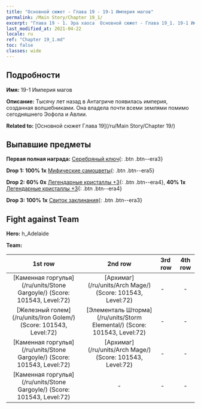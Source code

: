 ```yaml
---
title: "Основной сюжет - Глава 19 - 19-1 Империя магов"
permalink: /Main Story/Chapter 19_1/
excerpt: "Глава 19 - 1. Эра хаоса  Основной сюжет - Глава 19_1. 19-1 Империя магов"
last_modified_at: 2021-04-22
locale: ru
ref: "Chapter 19_1.md"
toc: false
classes: wide
---
```


## Подробности

 **Имя:** 19-1 Империя магов

 **Описание:** Тысячу лет назад в Антагриче появилась империя, созданная волшебниками. Она владела почти всеми землями помимо сегодняшнего Эофола и Авлии.

 **Related to:** [Основной сюжет Глава 19](/ru/Main Story/Chapter 19/)

## Выпавшие предметы

 **Первая полная награда:** [Серебряный ключ](/ItemsRU/con_693/){: .btn .btn--era3}

 **Drop 1:** **100% 1x** [Мифические самоцветы](/ItemsRU/mat_65/){: .btn .btn--era5}

 **Drop 2:** **60% 0x** [Легендарные кристаллы +3](/ItemsRU/mat_59/){: .btn .btn--era4}, **40% 1x** [Легендарные кристаллы +3](/ItemsRU/mat_59/){: .btn .btn--era4}

 **Drop 3:** **100% 1x** [Свиток заклинания](/ItemsRU/con_694/){: .btn .btn--era3}


## Fight against Team
 **Hero:** h_Adelaide

 **Team:**


  | 1st row | 2nd row | 3rd row | 4th row |
  |:----:|:----:|:----|:----:|
  | [Каменная горгулья](/ru/units/Stone Gargoyle/) (Score: 101543, Level:72)  | [Архимаг](/ru/units/Arch Mage/) (Score: 101543, Level:72)  | - | - |
  | [Железный голем](/ru/units/Iron Golem/) (Score: 101543, Level:72)  | [Элементаль Шторма](/ru/units/Storm Elemental/) (Score: 101543, Level:72)  | - | - |
  | [Каменная горгулья](/ru/units/Stone Gargoyle/) (Score: 101543, Level:72)  | [Архимаг](/ru/units/Arch Mage/) (Score: 101543, Level:72)  | - | - |
  | [Каменная горгулья](/ru/units/Stone Gargoyle/) (Score: 101543, Level:72)  | - | - | - |



